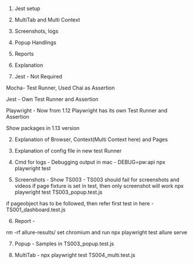 1) Jest setup
2) MultiTab and Multi Context
3) Screenshots, logs
4) Popup Handlings
5) Reports
6) Explanation


1) Jest - Not Required

Mocha- Test Runner, Used Chai as Assertion

Jest - Own Test Runner and Assertion

Playwright - Now from 1.12 Playwright has its own Test Runner and Assertion

Show packages in 1.13 version

2) Explanation of Browser, Context(Multi Context here) and Pages

3) Explanation of config file in new test Runner

4) Cmd for logs - Debugging output in mac - DEBUG=pw:api npx playwright test

5) Screenshots - Show  TS003 - TS003 should fail for screenshots and videos
if page fixture is set in test, then only screenshot will work
npx playwright test TS003_popup.test.js

if pageobject has to be followed, then refer first test in here - TS001_dashboard.test.js

6) Report -

rm -rf allure-results/
set chromium and run npx playwright test
allure serve

7) Popup - Samples in TS003_popup.test.js

8) MultiTab - npx playwright test TS004_multi.test.js